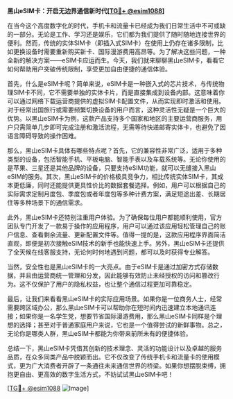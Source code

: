 **黑山eSIM卡：开启无边界通信新时代[[TG💪+ @esim1088](https://t.me/s/esim1088)]**

在当今这个高度数字化的时代，手机卡和流量卡已经成为我们日常生活中不可或缺的一部分。无论是工作、学习还是娱乐，它们都为我们提供了随时随地连接世界的便利。然而，传统的实体SIM卡（即插入式SIM卡）在使用上仍存在诸多限制，比如更换设备时需要重新购买新卡、国际漫游费用高昂等。为了解决这些问题，一种全新的解决方案——eSIM卡应运而生。今天，我们就来聊聊黑山eSIM卡，看看它如何帮助用户突破传统限制，享受更加自由便捷的通信体验。

首先，什么是eSIM卡呢？简单来说，eSIM卡是一种嵌入式的芯片技术，与传统物理SIM卡不同，它不需要单独的实体卡片，而是直接集成到设备内部。这意味着你可以通过网络下载运营商提供的虚拟SIM卡配置文件，从而实现即时激活和使用。对于经常出国旅行或需要频繁切换设备的用户而言，这种灵活性无疑是一个巨大的优势。以黑山eSIM卡为例，这款产品支持多个国家和地区的主要运营商服务，用户只需简单几步即可完成注册和激活流程，无需等待快递邮寄实体卡，也避免了因语言障碍导致的操作困难。

那么，黑山eSIM卡具体有哪些特点呢？首先，它的兼容性非常广泛，适用于多种类型的设备，包括智能手机、平板电脑、智能手表以及车载系统等。无论你使用的是苹果、三星还是其他品牌的设备，只要支持eSIM功能，就可以无缝接入黑山eSIM的服务。其次，黑山eSIM卡的价格极具竞争力，相比传统实体SIM卡，其成本更低廉，同时还能提供更具性价比的数据套餐选择。例如，用户可以根据自己的实际需求定制月度包、季度包或者年度包等多种计费方案，满足短途出差、长期居住等多种场景下的通信需求。

此外，黑山eSIM卡还特别注重用户体验。为了确保每位用户都能顺利使用，官方团队专门开发了一款易于操作的应用程序，用户可以通过该应用轻松管理自己的账户信息、查看剩余流量、更新配置文件等。值得一提的是，这款应用程序界面简洁直观，即便是初次接触eSIM技术的新手也能快速上手。另外，黑山eSIM卡还提供了全天候在线客服支持，无论何时何地遇到问题，都可以及时获得专业解答。

当然，安全性也是黑山eSIM卡的一大亮点。由于eSIM卡是通过加密方式存储数据，并且由运营商统一管理和分发，因此能够有效防止未经授权的访问和篡改行为。这不仅保护了用户的隐私权益，也让整个通信过程更加可靠稳定。

最后，让我们来看看黑山eSIM卡的实际应用场景。如果你是一位商务人士，经常需要跨区域办公，那么黑山eSIM卡可以帮助你在短时间内迅速建立本地通讯连接；如果你是一名学生党，想要节省国际漫游费用，那么黑山eSIM卡同样是个理想的选择；甚至对于普通家庭用户来说，它也是一个值得尝试的新鲜事物。总之，无论你是哪类人群，黑山eSIM卡都能为你带来前所未有的便捷体验。

总结一下，黑山eSIM卡凭借其创新的技术理念、灵活的功能设计以及卓越的服务品质，在众多同类产品中脱颖而出。它不仅改变了传统手机卡和流量卡的使用模式，更为广大消费者开辟了一条通往未来通信世界的桥梁。如果你想摆脱束缚，拥抱更自由、更高效的数字生活方式，不妨试试黑山eSIM卡吧！

[[TG💪+ @esim1088](https://t.me/s/esim1088) ![Image](https://i.postimg.cc/4NQfJmqS/Snipaste-2025-05-13-00-14-12.png)]